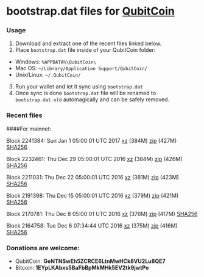 # bootstrap.dat files for [QubitCoin](http://www.qubitcoin.com/)

### Usage

1. Download and extract one of the recent files linked below.
2. Place `bootstrap.dat` file inside of your QubitCoin folder:
 - Windows: `%APPDATA%\QubitCoin\`
 - Mac OS: `~/Library/Application Support/QubitCoin/`
 - Unix/Linux: `~/.QubitCoin/`
3. Run your wallet and let it sync using `bootstrap.dat`
4. Once sync is done `bootstrap.dat` file will be renamed to `bootstrap.dat.old` automagically and can be safely removed.

### Recent files

####For mainnet:

Block 2241384: Sun Jan  1 05:00:01 UTC 2017 [xz](https://transfer.sh/SSA7J/bootstrap.dat.20170101.tar.xz) (384M) [zip](https://transfer.sh/10YBTL/bootstrap.dat.20170101.zip) (427M) [SHA256](https://transfer.sh/El3o1/sha256.txt)

Block 2232461: Thu Dec 29 05:00:01 UTC 2016 [xz](https://transfer.sh/28KkP/bootstrap.dat.20161229.tar.xz) (384M) [zip](https://transfer.sh/LS8Ue/bootstrap.dat.20161229.zip) (426M) [SHA256](https://transfer.sh/wWpwd/sha256.txt)

Block 2211031: Thu Dec 22 05:00:01 UTC 2016 [xz](https://transfer.sh/C33cd/bootstrap.dat.20161222.tar.xz) (381M) [zip](https://transfer.sh/pYRYq/bootstrap.dat.20161222.zip) (423M) [SHA256](https://transfer.sh/Od7fu/sha256.txt)

Block 2191398: Thu Dec 15 05:00:01 UTC 2016 [xz](https://transfer.sh/ptfu1/bootstrap.dat.20161215.tar.xz) (379M) [zip](https://transfer.sh/FxfiG/bootstrap.dat.20161215.zip) (421M) [SHA256](https://transfer.sh/EKOtZ/sha256.txt)

Block 2170781: Thu Dec  8 05:00:01 UTC 2016 [xz](https://transfer.sh/wqLaR/bootstrap.dat.20161208.tar.xz) (376M) [zip](https://transfer.sh/G42CX/bootstrap.dat.20161208.zip) (417M) [SHA256](https://transfer.sh/WUa8R/sha256.txt)

Block 2164758: Tue Dec  6 07:34:44 UTC 2016 [xz](https://transfer.sh/nos9N/bootstrap.dat.20161206.tar.xz) (375M) [zip](https://transfer.sh/cJoY6/bootstrap.dat.20161206.zip) (416M) [SHA256](https://transfer.sh/8rfFi/sha256.txt)

### Donations are welcome:

- QubitCoin: **GeNTNSwEh5ZCRCE6LtnMwHCk8VU2Lu8QE7**
- Bitcoin: **1EYpLKAbxs5BaFbBpMkMHk5EV2tk9jwtPo**
